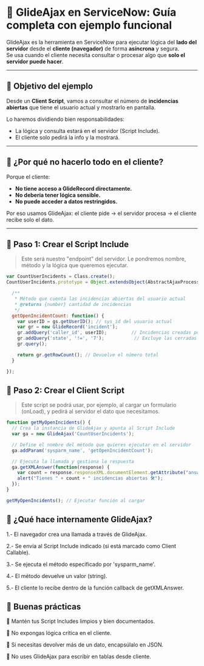 # 📡 GlideAjax en ServiceNow: Guía completa con ejemplo funcional

GlideAjax es la herramienta en ServiceNow para ejecutar lógica del **lado del servidor** desde el **cliente (navegador)** de forma **asíncrona** y segura.  
Se usa cuando el cliente necesita consultar o procesar algo que **solo el servidor puede hacer**.

---

## 🎯 Objetivo del ejemplo

Desde un **Client Script**, vamos a consultar el número de **incidencias abiertas** que tiene el usuario actual y mostrarlo en pantalla.

Lo haremos dividiendo bien responsabilidades:
- La lógica y consulta estará en el servidor (Script Include).
- El cliente solo pedirá la info y la mostrará.

---

## 🧠 ¿Por qué no hacerlo todo en el cliente?

Porque el cliente:
- **No tiene acceso a GlideRecord directamente.**
- **No debería tener lógica sensible.**
- **No puede acceder a datos restringidos.**

Por eso usamos GlideAjax: el cliente pide → el servidor procesa → el cliente recibe solo el dato.

---

## 🔧 Paso 1: Crear el Script Include

> Este será nuestro "endpoint" del servidor. Le pondremos nombre, método y la lógica que queremos ejecutar.

```javascript
var CountUserIncidents = Class.create();
CountUserIncidents.prototype = Object.extendsObject(AbstractAjaxProcessor, {

  /**
   * Método que cuenta las incidencias abiertas del usuario actual
   * @returns {number} cantidad de incidencias
   */
  getOpenIncidentCount: function() {
    var userID = gs.getUserID(); // sys_id del usuario actual
    var gr = new GlideRecord('incident');
    gr.addQuery('caller_id', userID);         // Incidencias creadas por ese usuario
    gr.addQuery('state', '!=', '7');           // Excluye las cerradas (estado 7)
    gr.query();

    return gr.getRowCount(); // Devuelve el número total
  }

});
```
## 🔧 Paso 2: Crear el Client Script

> Este script se podrá usar, por ejemplo, al cargar un formulario (onLoad), y pedirá al servidor el dato que necesitamos.

```javascript
function getMyOpenIncidents() {
  // Crea la instancia de GlideAjax y apunta al Script Include
  var ga = new GlideAjax('CountUserIncidents');

  // Define el nombre del método que quieres ejecutar en el servidor
  ga.addParam('sysparm_name', 'getOpenIncidentCount');

  // Ejecuta la llamada y gestiona la respuesta
  ga.getXMLAnswer(function(response) {
    var count = response.responseXML.documentElement.getAttribute("answer"); // Asegúrate de parsear la respuesta
    alert("Tienes " + count + " incidencias abiertas 🛠️");
  });
}

getMyOpenIncidents(); // Ejecutar función al cargar
```


## 🧪 ¿Qué hace internamente GlideAjax?

  1.- El navegador crea una llamada a través de GlideAjax.

  2.- Se envía al Script Include indicado (si está marcado como Client Callable).

  3.- Se ejecuta el método especificado por 'sysparm_name'.
  
  4.- El método devuelve un valor (string).
  
  5.- El cliente lo recibe dentro de la función callback de getXMLAnswer.

  

## 🧰 Buenas prácticas

  🧼 Mantén tus Script Includes limpios y bien documentados.
  
  🔐 No expongas lógica crítica en el cliente.
  
  🧩 Si necesitas devolver más de un dato, encapsúlalo en JSON.
  
  🚫 No uses GlideAjax para escribir en tablas desde cliente.



  
